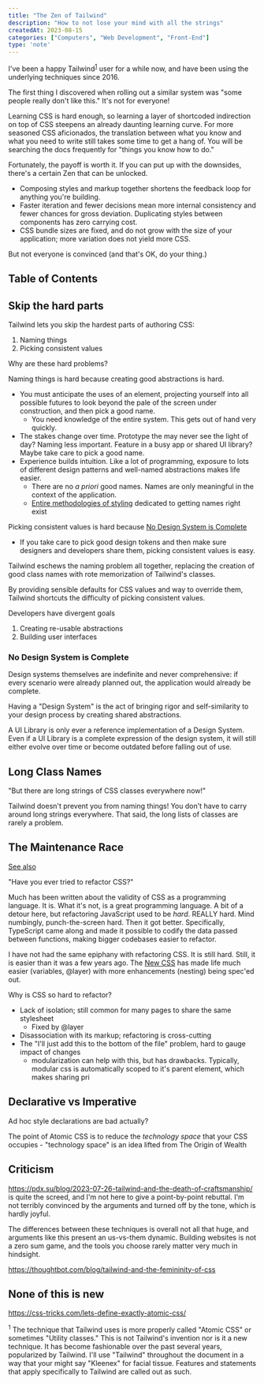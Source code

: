 ```yaml
---
title: "The Zen of Tailwind"
description: "How to not lose your mind with all the strings"
createdAt: 2023-08-15
categories: ["Computers", "Web Development", "Front-End"]
type: 'note'
---
```


I've been a happy Tailwind<sup>[1](#none-of-this-is-new)</sup> user for a while now, and have been using the underlying techniques since 2016.

The first thing I discovered when rolling out a similar system was "some people really don't like this." It's not for everyone!

Learning CSS is hard enough, so learning a layer of shortcoded indirection on top of CSS steepens an already daunting learning curve. For more seasoned CSS aficionados, the translation between what you know and what you need to write still takes some time to get a hang of. You will be searching the docs frequently for "things you know how to do." 

Fortunately, the payoff is worth it. If you can put up with the downsides, there's a certain Zen that can be unlocked.

- Composing styles and markup together shortens the feedback loop for anything you're building. 
- Faster iteration and fewer decisions mean more internal consistency and fewer chances for gross deviation. Duplicating styles between components has zero carrying cost.
- CSS bundle sizes are fixed, and do not grow with the size of your application; more variation does not yield more CSS.

But not everyone is convinced (and that's OK, do your thing.)

## Table of Contents

## Skip the hard parts

Tailwind lets you skip the hardest parts of authoring CSS:
1. Naming things
2. Picking consistent values

Why are these hard problems?

 Naming things is hard because creating good abstractions is hard.

- You must anticipate the uses of an element, projecting yourself into all possible futures to look beyond the pale of the screen under construction, and then pick a good name.
	- You need knowledge of the entire system. This gets out of hand very quickly. 
- The stakes change over time. Prototype the may never see the light of day? Naming less important. Feature in a busy app or shared UI library? Maybe take care to pick a good name.
- Experience builds intuition. Like a lot of programming, exposure to lots of different design patterns and well-named abstractions makes life easier. 
	- There are no *a priori* good names. Names are only meaningful in the context of the application. 
	- [Entire methodologies of styling](https://getbem.com/introduction/) dedicated to getting names right exist

Picking consistent values is hard because [No Design System is Complete](#no-design-system-is-complete)
- If you take care to pick good design tokens and then make sure designers and developers share them, picking consistent values is easy.

Tailwind eschews the naming problem all together, replacing the creation of good class names with rote memorization of Tailwind's classes.

By providing sensible defaults for CSS values and way to override them, Tailwind shortcuts the difficulty of picking consistent values.

Developers have divergent goals
1. Creating re-usable abstractions
2. Building user interfaces

### No Design System is Complete

Design systems themselves are indefinite and never comprehensive: if every scenario were already planned out, the application would already be complete.

Having a "Design System" is the act of bringing rigor and self-similarity to your design process by creating shared abstractions.

A UI Library is only ever a reference implementation of a Design System. Even if a UI Library is a complete expression of the design system, it will still either evolve over time or become outdated before falling out of use.

## Long Class Names

"But there are long strings of CSS classes everywhere now!"

Tailwind doesn't prevent you from naming things! You don't have to carry around long strings everywhere. That said, the long lists of classes are rarely a problem.

## The Maintenance Race

[See also](https://worksinprogress.co/issue/the-maintenance-race)

"Have you ever tried to refactor CSS?"

Much has been written about the validity of CSS as a programming language. It is. What it's not, is a great programming language. A bit of a detour here, but refactoring JavaScript used to be *hard*. REALLY hard. Mind numbingly, punch-the-screen hard. Then it got better. Specifically, TypeScript came along and made it possible to codify the data passed between functions, making bigger codebases easier to refactor.

I have not had the same epiphany with refactoring CSS. It is still hard. Still, it is easier than it was a few years ago. The [New CSS](./new-css) has made life much easier (variables, @layer) with more  enhancements (nesting) being spec'ed out.

Why is CSS so hard to refactor?

- Lack of isolation; still common for many pages to share the same stylesheet
	- Fixed by @layer
- Disassociation with its markup; refactoring is cross-cutting
- The "I'll just add this to the bottom of the file" problem, hard to gauge impact of changes
	- modularization can help with this, but has drawbacks. Typically, modular css is automatically scoped to it's parent element, which makes sharing pri

## Declarative vs Imperative

Ad hoc style declarations are bad actually?

The point of Atomic CSS is to reduce the *technology space* that your CSS occupies
	- "technology space" is an idea lifted from The Origin of Wealth

## Criticism

https://pdx.su/blog/2023-07-26-tailwind-and-the-death-of-craftsmanship/ is quite the screed, and I'm not here to give a point-by-point rebuttal. I'm not terribly convinced by the arguments and turned off by the tone, which is hardly joyful.

The differences between these techniques is overall not all that huge, and arguments like this present an us-vs-them dynamic. Building websites is not a zero sum game, and the tools you choose rarely matter very much in hindsight.

https://thoughtbot.com/blog/tailwind-and-the-femininity-of-css

## None of this is new

https://css-tricks.com/lets-define-exactly-atomic-css/

<sup>1</sup> The technique that Tailwind uses is more properly called "Atomic CSS" or sometimes "Utility classes." This is not Tailwind's invention nor is it a new technique. It has become fashionable over the past several years, popularized by Tailwind. I'll use "Tailwind" throughout the document in a way that your might say "Kleenex" for facial tissue. Features and statements that apply specifically to Tailwind are called out as such.
